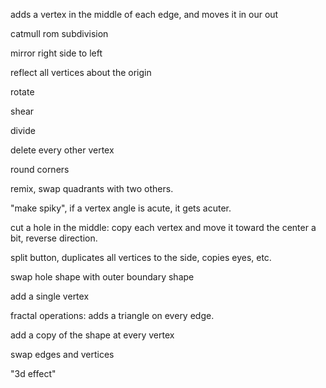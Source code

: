 adds a vertex in the middle of each edge, and moves it in our out

catmull rom subdivision

mirror right side to left

reflect all vertices about the origin

rotate

shear

divide

delete every other vertex

round corners

remix, swap quadrants with two others.

"make spiky", if a vertex angle is acute, it gets acuter.

cut a hole in the middle: copy each vertex and move it toward the center a bit, reverse direction.

split button, duplicates all vertices to the side, copies eyes, etc.

swap hole shape with outer boundary shape

add a single vertex

fractal operations:
adds a triangle on every edge.

add a copy of the shape at every vertex

swap edges and vertices

"3d effect"